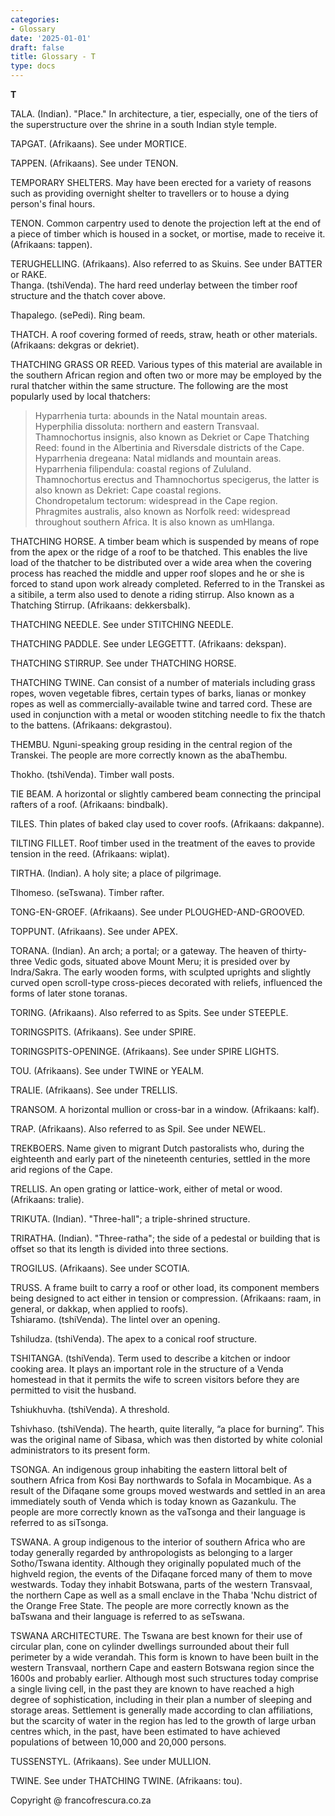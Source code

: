 ```yaml
---
categories:
- Glossary
date: '2025-01-01'
draft: false
title: Glossary - T
type: docs
---
```


**T**

TALA. (Indian). "Place." In architecture, a tier, especially, one of the tiers of the superstructure over the shrine in a south Indian style temple.

TAPGAT. (Afrikaans). See under MORTICE.

TAPPEN. (Afrikaans). See under TENON.

TEMPORARY SHELTERS. May have been erected for a variety of reasons such as providing overnight shelter to travellers or to house a dying person's final hours.

TENON. Common carpentry used to denote the projection left at the end of a piece of timber which is housed in a socket, or mortise, made to receive it. (Afrikaans: tappen).

TERUGHELLING. (Afrikaans). Also referred to as Skuins. See under BATTER or RAKE.  
Thanga. (tshiVenda). The hard reed underlay between the timber roof structure and the thatch cover above.

Thapalego. (sePedi). Ring beam.

THATCH. A roof covering formed of reeds, straw, heath or other materials. (Afrikaans: dekgras or dekriet).

THATCHING GRASS OR REED. Various types of this material are available in the southern African region and often two or more may be employed by the rural thatcher within the same structure. The following are the most popularly used by local thatchers:

> Hyparrhenia turta: abounds in the Natal mountain areas.  
>  Hyperphilia dissoluta: northern and eastern Transvaal.  
>  Thamnochortus insignis, also known as Dekriet or Cape Thatching Reed: found in the Albertinia and Riversdale districts of the Cape.  
>  Hyparrhenia dregeana: Natal midlands and mountain areas.  
>  Hyparrhenia filipendula: coastal regions of Zululand.  
>  Thamnochortus erectus and Thamnochortus specigerus, the latter is also known as Dekriet: Cape coastal regions.  
>  Chondropetalum tectorum: widespread in the Cape region.  
>  Phragmites australis, also known as Norfolk reed: widespread throughout southern Africa. It is also known as umHlanga.

THATCHING HORSE. A timber beam which is suspended by means of rope from the apex or the ridge of a roof to be thatched. This enables the live load of the thatcher to be distributed over a wide area when the covering process has reached the middle and upper roof slopes and he or she is forced to stand upon work already completed. Referred to in the Transkei as a sitibile, a term also used to denote a riding stirrup. Also known as a Thatching Stirrup. (Afrikaans: dekkersbalk).

THATCHING NEEDLE. See under STITCHING NEEDLE.

THATCHING PADDLE. See under LEGGETTT. (Afrikaans: dekspan).

THATCHING STIRRUP. See under THATCHING HORSE.

THATCHING TWINE. Can consist of a number of materials including grass ropes, woven vegetable fibres, certain types of barks, lianas or monkey ropes as well as commercially-available twine and tarred cord. These are used in conjunction with a metal or wooden stitching needle to fix the thatch to the battens. (Afrikaans: dekgrastou).

THEMBU. Nguni-speaking group residing in the central region of the Transkei. The people are more correctly known as the abaThembu.

Thokho. (tshiVenda). Timber wall posts.

TIE BEAM. A horizontal or slightly cambered beam connecting the principal rafters of a roof. (Afrikaans: bindbalk).

TILES. Thin plates of baked clay used to cover roofs. (Afrikaans: dakpanne).

TILTING FILLET. Roof timber used in the treatment of the eaves to provide tension in the reed. (Afrikaans: wiplat).

TIRTHA. (Indian). A holy site; a place of pilgrimage.

Tlhomeso. (seTswana). Timber rafter.

TONG-EN-GROEF. (Afrikaans). See under PLOUGHED-AND-GROOVED.

TOPPUNT. (Afrikaans). See under APEX.

TORANA. (Indian). An arch; a portal; or a gateway. The heaven of thirty-three Vedic gods, situated above Mount Meru; it is presided over by Indra/Sakra. The early wooden forms, with sculpted uprights and slightly curved open scroll-type cross-pieces decorated with reliefs, influenced the forms of later stone toranas.

TORING. (Afrikaans). Also referred to as Spits. See under STEEPLE.

TORINGSPITS. (Afrikaans). See under SPIRE.

TORINGSPITS-OPENINGE. (Afrikaans). See under SPIRE LIGHTS.

TOU. (Afrikaans). See under TWINE or YEALM.

TRALIE. (Afrikaans). See under TRELLIS.

TRANSOM. A horizontal mullion or cross-bar in a window. (Afrikaans: kalf).

TRAP. (Afrikaans). Also referred to as Spil. See under NEWEL.

TREKBOERS. Name given to migrant Dutch pastoralists who, during the eighteenth and early part of the nineteenth centuries, settled in the more arid regions of the Cape.

TRELLIS. An open grating or lattice-work, either of metal or wood. (Afrikaans: tralie).

TRIKUTA. (Indian). "Three-hall"; a triple-shrined structure.

TRIRATHA. (Indian). "Three-ratha"; the side of a pedestal or building that is offset so that its length is divided into three sections.

TROGILUS. (Afrikaans). See under SCOTIA.

TRUSS. A frame built to carry a roof or other load, its component members being designed to act either in tension or compression. (Afrikaans: raam, in general, or dakkap, when applied to roofs).  
Tshiaramo. (tshiVenda). The lintel over an opening.

Tshiludza. (tshiVenda). The apex to a conical roof structure.

TSHITANGA. (tshiVenda). Term used to describe a kitchen or indoor cooking area. It plays an important role in the structure of a Venda homestead in that it permits the wife to screen visitors before they are permitted to visit the husband.

Tshiukhuvha. (tshiVenda). A threshold.

Tshivhaso. (tshiVenda). The hearth, quite literally, “a place for burning”. This was the original name of Sibasa, which was then distorted by white colonial administrators to its present form.

TSONGA. An indigenous group inhabiting the eastern littoral belt of southern Africa from Kosi Bay northwards to Sofala in Mocambique. As a result of the Difaqane some groups moved westwards and settled in an area immediately south of Venda which is today known as Gazankulu. The people are more correctly known as the vaTsonga and their language is referred to as siTsonga.

TSWANA. A group indigenous to the interior of southern Africa who are today generally regarded by anthropologists as belonging to a larger Sotho/Tswana identity. Although they originally populated much of the highveld region, the events of the Difaqane forced many of them to move westwards. Today they inhabit Botswana, parts of the western Transvaal, the northern Cape as well as a small enclave in the Thaba 'Nchu district of the Orange Free State. The people are more correctly known as the baTswana and their language is referred to as seTswana.

TSWANA ARCHITECTURE. The Tswana are best known for their use of circular plan, cone on cylinder dwellings surrounded about their full perimeter by a wide verandah. This form is known to have been built in the western Transvaal, northern Cape and eastern Botswana region since the 1600s and probably earlier. Although most such structures today comprise a single living cell, in the past they are known to have reached a high degree of sophistication, including in their plan a number of sleeping and storage areas. Settlement is generally made according to clan affiliations, but the scarcity of water in the region has led to the growth of large urban centres which, in the past, have been estimated to have achieved populations of between 10,000 and 20,000 persons.

TUSSENSTYL. (Afrikaans). See under MULLION.

TWINE. See under THATCHING TWINE. (Afrikaans: tou).

Copyright @ francofrescura.co.za